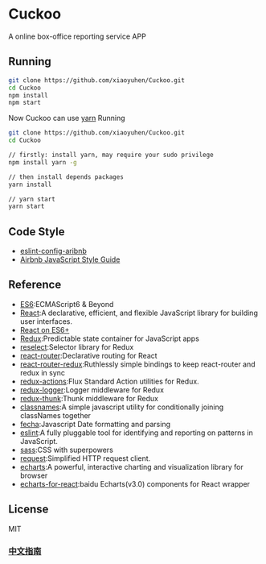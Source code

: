 # Cuckoo

A online box-office reporting service APP

## Running

``` bash
git clone https://github.com/xiaoyuhen/Cuckoo.git
cd Cuckoo
npm install
npm start
```

Now Cuckoo can use [yarn](https://github.com/yarnpkg/yarn) Running

``` bash
git clone https://github.com/xiaoyuhen/Cuckoo.git
cd Cuckoo

// firstly: install yarn, may require your sudo privilege
npm install yarn -g

// then install depends packages
yarn install

// yarn start
yarn start

```

## Code Style

* [eslint-config-aribnb](https://github.com/airbnb/javascript/tree/master/packages/eslint-config-airbnb)
* [Airbnb JavaScript Style Guide](https://github.com/airbnb/javascript)


## Reference

* [ES6](https://github.com/getify/You-Dont-Know-JS/blob/master/es6%20&%20beyond/README.md#you-dont-know-js-es6--beyond):ECMAScript6 & Beyond
* [React](https://facebook.github.io/react/):A declarative, efficient, and flexible JavaScript library for building user interfaces.
* [React on ES6+](https://babeljs.io/blog/2015/06/07/react-on-es6-plus)
* [Redux](https://github.com/reactjs/redux):Predictable state container for JavaScript apps
* [reselect](https://github.com/reactjs/reselect):Selector library for Redux
* [react-router](https://github.com/ReactTraining/react-router):Declarative routing for React
* [react-router-redux](https://github.com/reactjs/react-router-redux):Ruthlessly simple bindings to keep react-router and redux in sync
* [redux-actions](https://github.com/acdlite/redux-actions):Flux Standard Action utilities for Redux.
* [redux-logger](https://github.com/evgenyrodionov/redux-logger):Logger middleware for Redux
* [redux-thunk](https://github.com/gaearon/redux-thunk):Thunk middleware for Redux
* [classnames](https://github.com/JedWatson/classnames):A simple javascript utility for conditionally joining classNames together
* [fecha](https://github.com/taylorhakes/fecha):Javascript Date formatting and parsing
* [eslint](https://github.com/eslint/eslint):A fully pluggable tool for identifying and reporting on patterns in JavaScript. 
* [sass](http://sass-lang.com/):CSS with superpowers
* [request](https://github.com/request/request):Simplified HTTP request client.
* [echarts](https://github.com/ecomfe/echarts):A powerful, interactive charting and visualization library for browser
* [echarts-for-react](https://github.com/hustcc/echarts-for-react):baidu Echarts(v3.0) components for React wrapper


## License

MIT

### [中文指南](README_CN.md)